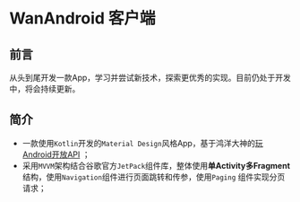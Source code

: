 
# WanAndroid 客户端
## 前言
从头到尾开发一款App，学习并尝试新技术，探索更优秀的实现。目前仍处于开发中，将会持续更新。


## 简介

* 一款使用`Kotlin`开发的`Material Design`风格App，基于鸿洋大神的[玩Android开放API](https://wanandroid.com/blog/show/2) ；
* 采用`MVVM`架构结合谷歌官方`JetPack`组件库，整体使用**单Activity多Fragment**结构，使用`Navigation`组件进行页面跳转和传参，使用`Paging`
  组件实现分页请求；

